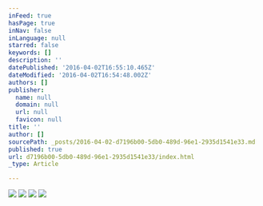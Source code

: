 ```yaml
---
inFeed: true
hasPage: true
inNav: false
inLanguage: null
starred: false
keywords: []
description: ''
datePublished: '2016-04-02T16:55:10.465Z'
dateModified: '2016-04-02T16:54:48.002Z'
authors: []
publisher:
  name: null
  domain: null
  url: null
  favicon: null
title: ''
author: []
sourcePath: _posts/2016-04-02-d7196b00-5db0-489d-96e1-2935d1541e33.md
published: true
url: d7196b00-5db0-489d-96e1-2935d1541e33/index.html
_type: Article

---
```

![](https://the-grid-user-content.s3-us-west-2.amazonaws.com/111ab38a-005c-4160-aa44-51ce30a62109.jpg)
![](https://the-grid-user-content.s3-us-west-2.amazonaws.com/abd4b2b5-3013-4833-a234-fa55f7bdddb4.jpg)
![](https://the-grid-user-content.s3-us-west-2.amazonaws.com/208a9db6-7b15-4c20-ad2f-3faf9c27a258.jpg)
![](https://the-grid-user-content.s3-us-west-2.amazonaws.com/3119dcd5-6c06-4ca1-a003-6398b5e3148a.jpg)